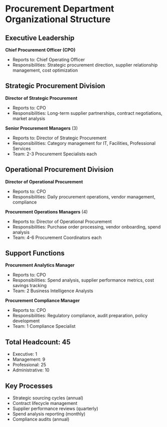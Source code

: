 # Procurement Department Organizational Structure

## Executive Leadership
**Chief Procurement Officer (CPO)**
- Reports to: Chief Operating Officer
- Responsibilities: Strategic procurement direction, supplier relationship management, cost optimization

## Strategic Procurement Division
**Director of Strategic Procurement**
- Reports to: CPO
- Responsibilities: Long-term supplier partnerships, contract negotiations, market analysis

**Senior Procurement Managers** (3)
- Reports to: Director of Strategic Procurement
- Responsibilities: Category management for IT, Facilities, Professional Services
- Team: 2-3 Procurement Specialists each

## Operational Procurement Division
**Director of Operational Procurement**
- Reports to: CPO
- Responsibilities: Daily procurement operations, vendor management, compliance

**Procurement Operations Managers** (4)
- Reports to: Director of Operational Procurement
- Responsibilities: Purchase order processing, vendor onboarding, spend analysis
- Team: 4-6 Procurement Coordinators each

## Support Functions
**Procurement Analytics Manager**
- Reports to: CPO
- Responsibilities: Spend analysis, supplier performance metrics, cost savings tracking
- Team: 2 Business Intelligence Analysts

**Procurement Compliance Manager**
- Reports to: CPO
- Responsibilities: Regulatory compliance, audit preparation, policy development
- Team: 1 Compliance Specialist

## Total Headcount: 45
- Executive: 1
- Management: 9
- Professional: 25
- Administrative: 10

## Key Processes
- Strategic sourcing cycles (annual)
- Contract lifecycle management
- Supplier performance reviews (quarterly)
- Spend analysis reporting (monthly)
- Compliance audits (annual)
